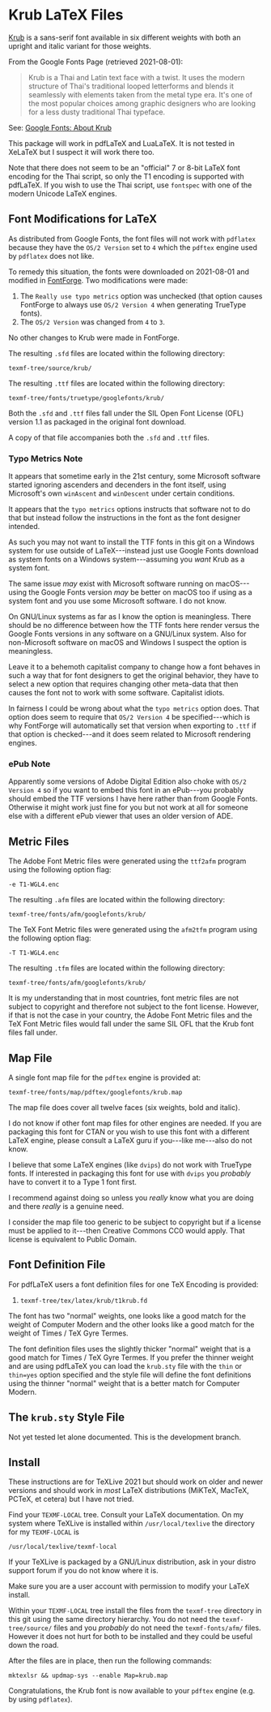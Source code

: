 Krub LaTeX Files
================

[Krub](https://fonts.google.com/specimen/Krub) is a sans-serif font available in
six different weights with both an upright and italic variant for those weights.

From the Google Fonts Page (retrieved 2021-08-01):

> Krub is a Thai and Latin text face with a twist. It uses the modern structure
> of Thai's traditional looped letterforms and blends it seamlessly with
> elements taken from the metal type era. It's one of the most popular choices
> among graphic designers who are looking for a less dusty traditional Thai
> typeface.

See: [Google Fonts: About Krub](https://fonts.google.com/specimen/Krub#about)

This package will work in pdfLaTeX and LuaLaTeX. It is not tested in XeLaTeX but
I suspect it will work there too.

Note that there does not seem to be an "official" 7 or 8-bit LaTeX font encoding
for the Thai script, so only the T1 encoding is supported with pdfLaTeX. If you
wish to use the Thai script, use `fontspec` with one of the modern Unicode LaTeX
engines.


Font Modifications for LaTeX
----------------------------

As distributed from Google Fonts, the font files will not work with `pdflatex`
because they have the `OS/2 Version` set to `4` which the `pdftex` engine used
by `pdflatex` does not like.

To remedy this situation, the fonts were downloaded on 2021-08-01 and modified
in [FontForge](https://fontforge.org/). Two modifications were made:

1. The `Really use typo metrics` option was unchecked (that option causes
   FontForge to always use `OS/2 Version 4` when generating TrueType fonts).
2. The `OS/2 Version` was changed from `4` to `3`.

No other changes to Krub were made in FontForge.

The resulting `.sfd` files are located within the following directory:

    texmf-tree/source/krub/

The resulting `.ttf` files are located within the following directory:

    texmf-tree/fonts/truetype/googlefonts/krub/

Both the `.sfd` and `.ttf` files fall under the SIL Open Font License (OFL)
version 1.1 as packaged in the original font download.

A copy of that file accompanies both the `.sfd` and `.ttf` files.


### Typo Metrics Note

It appears that sometime early in the 21st century, some Microsoft software
started ignoring ascenders and decenders in the font itself, using Microsoft's
own `winAscent` and `winDescent` under certain conditions.

It appears that the `typo metrics` options instructs that software not to do
that but instead follow the instructions in the font as the font designer
intended.

As such you may not want to install the TTF fonts in this git on a Windows
system for use outside of LaTeX---instead just use Google Fonts download as
system fonts on a Windows system---assuming you *want* Krub as a system font.

The same issue *may* exist with Microsoft software running on macOS---using the
Google Fonts version *may* be better on macOS too if using as a system font and
you use some Microsoft software. I do not know.

On GNU/Linux systems as far as I know the option is meaningless. There should
be no difference between how the TTF fonts here render versus the Google Fonts
versions in any software on a GNU/Linux system. Also for non-Microsoft software
on macOS and Windows I suspect the option is meaningless.

Leave it to a behemoth capitalist company to change how a font behaves in such
a way that for font designers to get the original behavior, they have to select
a new option that requires changing other meta-data that then causes the font
not to work with some software. Capitalist idiots.

In fairness I could be wrong about what the `typo metrics` option does. That
option does seem to require that `OS/2 Version 4` be specified---which is why
FontForge will automatically set that version when exporting to `.ttf` if that
option is checked---and it does seem related to Microsoft rendering engines.

### ePub Note

Apparently some versions of Adobe Digital Edition also choke with `OS/2 Version
4` so if you want to embed this font in an ePub---you probably should embed the
TTF versions I have here rather than from Google Fonts. Otherwise it might work
just fine for you but not work at all for someone else with a different ePub
viewer that uses an older version of ADE.


Metric Files
------------

The Adobe Font Metric files were generated using the `ttf2afm` program using
the following option flag:

    -e T1-WGL4.enc

The resulting `.afm` files are located within the following directory:

    texmf-tree/fonts/afm/googlefonts/krub/

The TeX Font Metric files were generated using the `afm2tfm` program using the
following option flag:

    -T T1-WGL4.enc

The resulting `.tfm` files are located within the following directory:

    texmf-tree/fonts/afm/googlefonts/krub/

It is my understanding that in most countries, font metric files are not subject
to copyright and therefore not subject to the font license. However, if that is
not the case in your country, the Adobe Font Metric files and the TeX Font
Metric files would fall under the same SIL OFL that the Krub font files fall
under.


Map File
--------

A single font map file for the `pdftex` engine is provided at:

    texmf-tree/fonts/map/pdftex/googlefonts/krub.map

The map file does cover all twelve faces (six weights, bold and italic).

I do not know if other font map files for other engines are needed. If you are
packaging this font for CTAN or you wish to use this font with a different
LaTeX engine, please consult a LaTeX guru if you---like me---also do not know.

I believe that some LaTeX engines (like `dvips`) do not work with TrueType
fonts. If interested in packaging this font for use with `dvips` you *probably*
have to convert it to a Type 1 font first.

I recommend against doing so unless you *really* know what you are doing and
there *really* is a genuine need.

I consider the map file too generic to be subject to copyright but if a license
must be applied to it---then Creative Commons CC0 would apply. That license is
equivalent to Public Domain.


Font Definition File
--------------------

For pdfLaTeX users a font definition files for one TeX Encoding is provided:

1. `texmf-tree/tex/latex/krub/t1krub.fd`

The font has two "normal" weights, one looks like a good match for the weight of
Computer Modern and the other looks like a good match for the weight of Times /
TeX Gyre Termes.

The font definition files uses the slightly thicker "normal" weight that is a
good match for Times / TeX Gyre Termes. If you prefer the thinner weight and are
using pdfLaTeX you can load the `krub.sty` file with the `thin` or `thin=yes`
option specified and the style file will define the font definitions using the
thinner "normal" weight that is a better match for Computer Modern.


The `krub.sty` Style File
-------------------------

Not yet tested let alone documented. This is the development branch.


Install
-------

These instructions are for TeXLive 2021 but should work on older and newer
versions and should work in *most* LaTeX distributions (MiKTeX, MacTeX, PCTeX,
et cetera) but I have not tried.

Find your `TEXMF-LOCAL` tree. Consult your LaTeX documentation. On my system
where TeXLive is installed within `/usr/local/texlive` the directory for my
`TEXMF-LOCAL` is

    /usr/local/texlive/texmf-local

If your TeXLive is packaged by a GNU/Linux distribution, ask in your distro
support forum if you do not know where it is.

Make sure you are a user account with permission to modify your LaTeX install.

Within your `TEXMF-LOCAL` tree install the files from the `texmf-tree`
directory in this git using the same directory hierarchy. You do not need the
`texmf-tree/source/` files and you *probably* do not need the
`texmf-fonts/afm/` files. However it does not hurt for both to be installed and
they could be useful down the road.

After the files are in place, then run the following commands:

    mktexlsr && updmap-sys --enable Map=krub.map

Congratulations, the Krub font is now available to your `pdftex` engine
(e.g. by using `pdflatex`).
